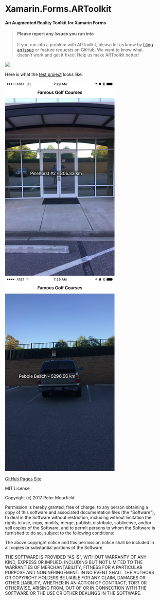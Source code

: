 # Xamarin.Forms.ARToolkit
#### An Augmented Reality Toolkit for Xamarin Forms

> #### Please report any Issues you run into
> If you run into a problem with ARToolkit, please let us know by [filing an issue](https://github.com/pmourfield/Xamarin.Forms.ARToolkit/issues) or feature requests on GitHub. We want to know what doesn't work and get it fixed. Help us make ARToolkit better!

<a href="https://gitter.im/Xamarin-Forms-ARToolkit"><img src="https://badges.gitter.im/Join%20Chat.svg" /></a>

Here is what the [test project](https://github.com/pmourfield/Xamarin.Forms.ARToolkit/tree/master/test) looks like:

![Xamarin.Forms.ARToolkit Screen Shot 1](docs/Xamarin.Forms.ARToolkit1.png)
![Xamarin.Forms.ARToolkit Screen Shot 2](docs/Xamarin.Forms.ARToolkit2.png)

[GitHub Pages Site](https://pmourfield.github.io/Xamarin.Forms.ARToolkit/)

MIT License

Copyright (c) 2017 Peter Mourfield

Permission is hereby granted, free of charge, to any person obtaining a copy
of this software and associated documentation files (the "Software"), to deal
in the Software without restriction, including without limitation the rights
to use, copy, modify, merge, publish, distribute, sublicense, and/or sell
copies of the Software, and to permit persons to whom the Software is
furnished to do so, subject to the following conditions:

The above copyright notice and this permission notice shall be included in all
copies or substantial portions of the Software.

THE SOFTWARE IS PROVIDED "AS IS", WITHOUT WARRANTY OF ANY KIND, EXPRESS OR
IMPLIED, INCLUDING BUT NOT LIMITED TO THE WARRANTIES OF MERCHANTABILITY,
FITNESS FOR A PARTICULAR PURPOSE AND NONINFRINGEMENT. IN NO EVENT SHALL THE
AUTHORS OR COPYRIGHT HOLDERS BE LIABLE FOR ANY CLAIM, DAMAGES OR OTHER
LIABILITY, WHETHER IN AN ACTION OF CONTRACT, TORT OR OTHERWISE, ARISING FROM,
OUT OF OR IN CONNECTION WITH THE SOFTWARE OR THE USE OR OTHER DEALINGS IN THE
SOFTWARE.
